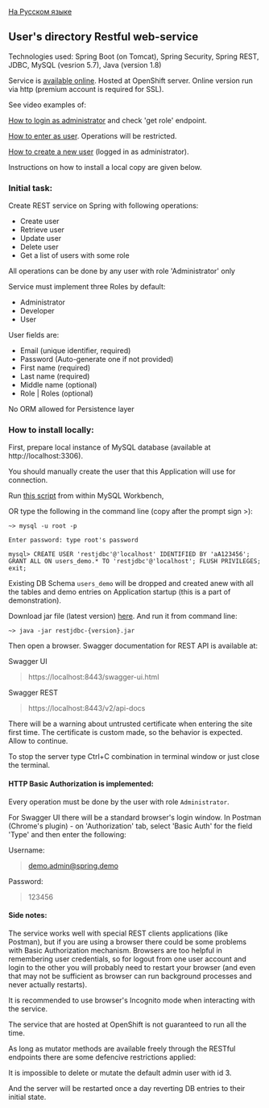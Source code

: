 [На Русском языке](readme.ru.md)

## User's directory Restful web-service 

Technologies used: Spring Boot (on Tomcat), Spring Security, Spring REST, 
JDBC, MySQL (vesrion 5.7), Java (version 1.8)

Service is [available online](http://restjdbc-va1ery.rhcloud.com/swagger-ui.html).
Hosted at OpenShift server. Online version run via http (premium account is required for SSL).

See video examples of:

[How to login as administrator](https://youtu.be/hfpowdVp9PU) and check 'get role' endpoint.

[How to enter as user](https://youtu.be/gw7YLq3aGcU). Operations will be restricted.

[How to create a new user](https://youtu.be/D1isfiq7eXI) (logged in as administrator).

Instructions on how to install a local copy are given below.

### Initial task:
Create REST service on Spring with following operations:
- Create user
- Retrieve user
- Update user
- Delete user
- Get a list of users with some role 

All operations can be done by any user with role 'Administrator' only

Service must implement three Roles by default: 
- Administrator
- Developer
- User

User fields are:
- Email (unique identifier, required)
- Password (Auto-generate one if not provided)
- First name (required)
- Last name (required)
- Middle name (optional)
- Role | Roles (optional)

No ORM allowed for Persistence layer

### How to install locally:
First, prepare local instance of MySQL database (available at http://localhost:3306).

You should manually create the user that this Application will use for connection.

Run [this script](src/main/resources/sql/db_user_create.sql) from within MySQL Workbench,

OR type the following in the command line (copy after the prompt sign >):

```
~> mysql -u root -p

Enter password: type root's password

mysql> CREATE USER 'restjdbc'@'localhost' IDENTIFIED BY 'aA123456'; GRANT ALL ON users_demo.* TO 'restjdbc'@'localhost'; FLUSH PRIVILEGES; exit;
```

Existing DB Schema `users_demo` will be dropped and created anew with all the 
tables and demo entries on Application startup (this is a part of demonstration).

Download jar file (latest version) [here](https://www.dropbox.com/sh/e9fv82aeciuzuql/AABnFAJjeEOKMM4Tvv4Wtw08a?dl=0).
And run it from command line:

`~> java -jar restjdbc-{version}.jar` 

Then open a browser.
Swagger documentation for REST API is available at:

Swagger UI
> https://localhost:8443/swagger-ui.html

Swagger REST
> https://localhost:8443/v2/api-docs

There will be a warning about untrusted certificate when entering the site first time.
The certificate is custom made, so the behavior is expected. Allow to continue.

To stop the server type Ctrl+C combination in terminal window or just close the terminal.

#### HTTP Basic Authorization is implemented:

Every operation must be done by the user with role `Administrator`.

For Swagger UI there will be a standard browser's login window.
In Postman (Chrome's plugin) - on 'Authorization' tab, select 'Basic Auth'
for the field 'Type' and then enter the following:

Username:
> demo.admin@spring.demo

Password:
> 123456

#### Side notes:
The service works well with special REST clients applications (like Postman), but
if you are using a browser there could be some problems with Basic Authorization
mechanism. Browsers are too helpful in remembering user credentials, so for
logout from one user account and login to the other you will probably need to 
restart your browser (and even that may not be sufficient as browser can run 
background processes and never actually restarts). 

It is recommended to use browser's Incognito mode when interacting with the service.

The service that are hosted at OpenShift is not guaranteed to run all the time.

As long as mutator methods are available freely through the RESTful endpoints there are
some defencive restrictions applied:

It is impossible to delete or mutate the default admin user with id 3.

And the server will be restarted once a day reverting DB entries to their initial state.